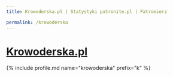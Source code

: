 ```yaml
---
title: Krowoderska.pl | Statystyki patronite.pl | Patromierz

permalink: /krowoderska
---
```


# [Krowoderska.pl](https://patronite.pl/krowoderska)

{% include profile.md name="krowoderska" prefix="k" %}
